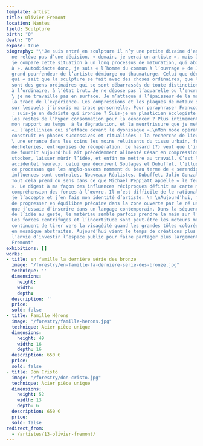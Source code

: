 ```yaml
---
template: artist
title: Olivier Fremont
location: Nantes
field: Sculpture
birth: "0"
death: "0"
expose: true
biography: "\"Je suis entré en sculpture il n’y une petite dizaine d’année. La sculpture
  ne relève pas d’une décision, « demain, je serai un artiste », mais à posteriori,
  je compare cette situation à un long processus de maturation, qui aboutit à « s’autoriser
  à ». Autodidacte donc, je suis « l’homme du commun à l’ouvrage » de Jean Dubuffet,
  grand pourfendeur de l’artiste démiurge ou thaumaturge. Celui que décrit David Smith,
  qui « sait que la sculpture se fait avec des choses ordinaires, que les sculpteurs
  sont des gens ordinaires qui se sont débarrassés de toute distinction pour revenir
  à l’ordinaire, à l’état brut… Je ne dépose pas l’aquarelle ou l’encre sur le papier,
  \ je ne travaille pas en surface. Je m’attaque à l’épaisseur de la matière et à
  la trace de l’expérience. Les compressions et les plaques de métaux sont des palimpsestes
  sur lesquels j’inscris ma trace personnelle. Pour paraphraser François Dagognet
  : suis-je un dadaïste qui ironise ? Suis-je un plasticien écologiste qui exhibe
  les restes de l’hyper consommation pour la dénoncer ? Plus intimement, c’est probablement
  mon rapport au temps  à la dégradation, et la meurtrissure que je mets en jeu :
  «… l’apollinien qui s’efface devant le dyonisaque ».\nMon mode opératoire s’est
  construit en phases successives et ritualisées : la recherche de lieux de collecte,
  \ une errance dans les coins les moins reluisants du tissu urbain, friches industrielles,
  déchèteries, entreprises de récupération. Le hasard (?) veut que l’industriel qui
  me fournit aujourd’hui ait précédemment alimenté César en compressions. Ensuite
  stocker, laisser mûrir l’idée, et enfin me mettre au travail. C’est la quête d’un
  accidentel heureux, celui que décrivent Soulages et Dubuffet, l’illustration de
  ce processus que les anglo-saxons nomment du beau terme de « serendipity ».\nLes
  influences sont centrales, Nouveaux Réalistes, Dubuffet, Julio Gonzales, David Smith.
  Tout cela prend du sens dans ce que Michael Peppiatt appelle « le feu sous la cendre
  ». Le digest à ma façon des influences réciproques définit ma carte mentale, ma
  compréhension des forces à l’œuvre. Il m’est difficile de le rationaliser, donc
  je l’accepte et j’en fais mon identité d’artiste. \n \nAujourd’hui, je continue
  de progresser en équilibre précaire dans la zone ouverte par le ré usage des matières,
  que j’essaie d’inscrire dans un langage contemporain. Dans la séquence itérative
  de l’idée au geste, le matériau semble parfois prendre la main sur l’intention.
  Les forces centrifuges et l’incertitude sont peut-être les moteurs même. Les compressions
  continuent de tirer vers la visagéité quand les grandes tôles colorées s’assemblent
  en mosaïque abstraites. Aujourd’hui vient le temps de créations plus dilatées, et
  l’envie d’investir l’espace public pour faire partager plus largement\"\n\nOlivier
  Fremont"
exhibitions: []
works:
- title: en famille la dernière série des bronze
  image: "/forestry/en-famille-la-derniere-serie-des-bronze.jpg"
  technique: ''
  dimensions:
    height: 
    width: 
    depth: 
  description: ''
  price: 
  sold: false
- title: Famille Hérons
  image: "/forestry/famille-herons.jpg"
  technique: Acier pièce unique
  dimensions:
    height: 49
    width: 16
    depth: 16
  description: 650 €
  price: 
  sold: false
- title: Don Cristo
  image: "/forestry/don-cristo.jpg"
  technique: Acier pièce unique
  dimensions:
    height: 52
    width: 13
    depth: 6
  description: 650 €
  price: 
  sold: false
redirect_from:
  - /artistes/13-olivier-fremont/
---
```


